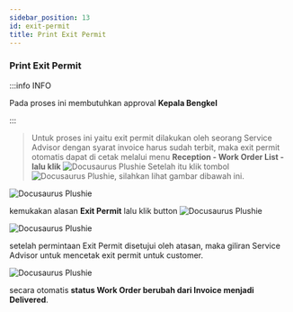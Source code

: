 ```yaml
---
sidebar_position: 13
id: exit-permit
title: Print Exit Permit
---
```


### **Print Exit Permit**

:::info INFO

Pada proses ini membutuhkan approval **Kepala Bengkel**

:::

> Untuk proses ini yaitu exit permit dilakukan oleh seorang Service Advisor dengan syarat invoice harus sudah terbit, maka exit permit otomatis dapat di cetak melalui menu **Reception - Work Order List - lalu klik** ![Docusaurus Plushie](/img/general-repair/exit-permit/tigatitik.png) Setelah itu klik tombol ![Docusaurus Plushie](/img/general-repair/exit-permit/printexitpermit.png), silahkan lihat gambar dibawah ini.

![Docusaurus Plushie](/img/general-repair/exit-permit/1.png)

kemukakan alasan **Exit Permit** lalu klik button ![Docusaurus Plushie](/img/general-repair/exit-permit/process.png)

![Docusaurus Plushie](/img/general-repair/exit-permit/3.png)

setelah permintaan Exit Permit disetujui oleh atasan, maka giliran Service Advisor untuk mencetak exit permit untuk customer.

![Docusaurus Plushie](/img/general-repair/exit-permit/2.png)

secara otomatis **status Work Order berubah dari Invoice menjadi Delivered**.